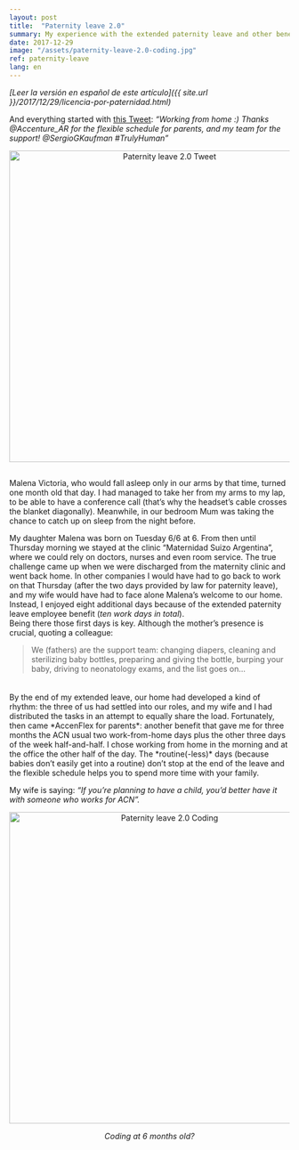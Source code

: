 ```yaml
---
layout: post
title:  "Paternity leave 2.0"
summary: My experience with the extended paternity leave and other benefits for parents.
date: 2017-12-29
image: "/assets/paternity-leave-2.0-coding.jpg"
ref: paternity-leave
lang: en
---
```


*[Leer la versión en español de este artículo]({{ site.url }}/2017/12/29/licencia-por-paternidad.html)*

And everything started with <a href="https://twitter.com/CaptainBarsoba/status/883110919714242564" target="\_blank">this Tweet</a>: *“Working from home :) Thanks @Accenture_AR for the flexible schedule for parents, and my team for the support! @SergioGKaufman #TrulyHuman”*
<div style="text-align:center; padding-bottom: 15px"><img src="{{ site.url }}/assets/paternity-leave-2.0-tweet.jpg" width="560" alt="Paternity leave 2.0 Tweet" title="Paternity leave 2.0 Tweet"></div>

Malena Victoria, who would fall asleep only in our arms by that time, turned one month old that day. I had managed to take her from my arms to my lap, to be able to have a conference call (that’s why the headset’s cable crosses the blanket diagonally). Meanwhile, in our bedroom Mum was taking the chance to catch up on sleep from the night before.

My daughter Malena was born on Tuesday 6/6 at 6. From then until Thursday morning we stayed at the clinic “Maternidad Suizo Argentina”, where we could rely on doctors, nurses and even room service. The true challenge came up when we were discharged from the maternity clinic and went back home. In other companies I would have had to go back to work on that Thursday (after the two days provided by law for paternity leave), and my wife would have had to face alone Malena’s welcome to our home. Instead, I enjoyed eight additional days because of the extended paternity leave employee benefit (*ten work days in total*).  
Being there those first days is key. Although the mother’s presence is crucial, quoting a colleague:
> We (fathers) are the support team: changing diapers, cleaning and sterilizing baby bottles, preparing and giving the bottle, burping your baby, driving to neonatology exams, and the list goes on...

<div style="padding: 10px"></div>
By the end of my extended leave, our home had developed a kind of rhythm: the three of us had settled into our roles, and my wife and I had distributed the tasks in an attempt to equally share the load. Fortunately, then came *AccenFlex for parents*: another benefit that gave me for three months the ACN usual two work-from-home days plus the other three days of the week half-and-half. I chose working from home in the morning and at the office the other half of the day. The *routine(-less)* days (because babies don’t easily get into a routine) don’t stop at the end of the leave and the flexible schedule helps you to spend more time with your family.

My wife is saying: *“If you’re planning to have a child, you’d better have it with someone who works for ACN”.*
<div style="text-align:center"><img src="{{ site.url }}/assets/paternity-leave-2.0-coding.jpg" width="560" alt="Paternity leave 2.0 Coding" title="Paternity leave 2.0 Coding"><p><em>Coding at 6 months old?</em></p></div>
